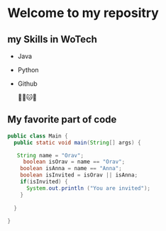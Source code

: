 # Welcome to my repositry 

## my Skills in WoTech
- Java
- Python
- Github

  😶‍🌫️🐱🤣


## My favorite part of code

```java
public class Main {
  public static void main(String[] args) {

   String name = "Orav";
     boolean isOrav = name == "Orav";
    boolean isAnna = name == "Anna";
    boolean isInvited = isOrav || isAnna;
    if(isInvited) {
      System.out.println ("You are invited");
    }
        
  }
 
}
```
